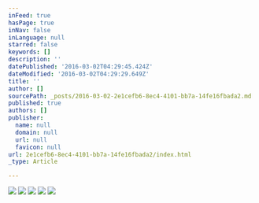 ```yaml
---
inFeed: true
hasPage: true
inNav: false
inLanguage: null
starred: false
keywords: []
description: ''
datePublished: '2016-03-02T04:29:45.424Z'
dateModified: '2016-03-02T04:29:29.649Z'
title: ''
author: []
sourcePath: _posts/2016-03-02-2e1cefb6-8ec4-4101-bb7a-14fe16fbada2.md
published: true
authors: []
publisher:
  name: null
  domain: null
  url: null
  favicon: null
url: 2e1cefb6-8ec4-4101-bb7a-14fe16fbada2/index.html
_type: Article

---
```

![](https://the-grid-user-content.s3-us-west-2.amazonaws.com/19a44393-1ca4-4dc3-b1e9-cd8adc2b3d2b.jpg)
![](https://the-grid-user-content.s3-us-west-2.amazonaws.com/8be08c3b-4fae-4eb0-addb-cbc5f00347e1.jpg)
![](https://the-grid-user-content.s3-us-west-2.amazonaws.com/b33a9e19-84aa-43c1-9460-9da01a5f3682.jpg)
![](https://the-grid-user-content.s3-us-west-2.amazonaws.com/f8fc638f-5003-4429-b538-3d5822b0e137.jpg)
![](https://the-grid-user-content.s3-us-west-2.amazonaws.com/52e0e0ad-5126-4068-8aa6-f7650d7bcdaa.jpg)